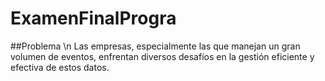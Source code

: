 # ExamenFinalProgra

##Problema \n
Las empresas, especialmente las que manejan un gran volumen de eventos, enfrentan diversos desafíos en la gestión eficiente y efectiva de estos datos. 
